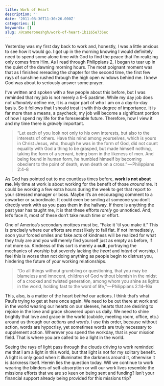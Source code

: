 ```yaml
---
title: Work of Heart
description: ''
date: '2011-08-30T11:30:26.000Z'
categories: []
keywords: []
slug: /@cameroneshgh/work-of-heart-1b1165e736ec
---
```


Yesterday was my first day back to work and, honestly, I was a little anxious to see how it would go. I got up in the morning knowing I would definitely need to spend some alone time with God to find the peace that I’m realizing only comes from Him. As I read through Philippians 2, I began to tear up in the quiet of the dawning morning hours. The most poignant moment was that as I finished rereading the chapter for the second time, the first few rays of sunshine rushed through the high open windows behind me. I knew God was about to seriously answer some prayer.

I’ve written and spoken with a few people about this before, but I was reminded that my job is not merely a 9–5 pastime. While my day job does not _ultimately_ define me, it is a major part of who I am on a day-to-day basis. So it follows that I should treat it with this degree of importance. It is far more than a means, a paycheck; my job will become a significant portion of how I spend my life for the foreseeable future. Therefore, how I view it and my time there is _gravely_ important.

> “Let each of you look not only to his own interests, but also to the interests of others. Have this mind among yourselves, which is yours in Christ Jesus, who, though he was in the form of God, did not count equality with God a thing to be grasped, but made himself nothing, taking the form of a servant, being born in the likeness of men. And being found in human form, he humbled himself by becoming obedient to the point of death, even death on a cross.” — Philippians 2:4–8

As God has pointed out to me countless times before, **work is not about me**. My time at work is about working for the benefit of those _around_ me. It could be working a few extra hours during the week to get that report to your stressed manager or boss. Maybe it’s an encouraging comment to a coworker or subordinate. It could even be smiling at someone you don’t directly work with as you pass them in the hallway. If there is anything the past year has taught me, it is that these efforts _rarely_ go unnoticed. And, let’s face it, most of these don’t take much time or effort.

One of America’s secondary mottoes must be, “Fake it ’til you make it.” This is precisely where our efforts are most likely to fall flat. If not immediately, soon your forced smiles and fake acts of kindness will be realized for what they truly are and you will merely find yourself just as empty as before, if not more so. Kindness of this sort is merely a **cult**, portraying the mechanics of worship but severely lacking the _heart_ and _intent_ of worship. I feel this is worse than not doing anything as people begin to distrust you, hindering the future of your working relationships.

> “Do all things without grumbling or questioning, that you may be blameless and innocent, children of God without blemish in the midst of a crooked and twisted generation, among whom you shine as lights in the world, holding fast to the word of life,” — Philippians 2:14–16a

This, also, is a matter of the heart _behind_ our actions. I think that’s what Paul’s trying to get at here once again. We need to be out there at work and in the world wearing our hearts on our sleeves, hearts that are desiring to rejoice in the love and grace showered upon us daily. We need to shine brightly that love and grace in the world (cubicle, meeting room, office, etc.) around us through our _actions_ and _words_. I use this order, because without action, words are hypocrisy, yet sometimes words are truly necessary to supplement action. Wherever you spend the workday, that is your mission field. That is where you are called to be a light in the world.

Seeing the rays of light pass through the clouds driving to work reminded me that I am a light in this world, but that light is not for my solitary benefit. A light is only good when it illuminates the darkness around it, otherwise it is darkness itself. Herein lies the question today. Will we continue to work wearing the blinders of self-absorption or will our work lives resemble the missions efforts that we are so keen on being sent and funding? Isn’t your financial support already being provided for this missions trip?